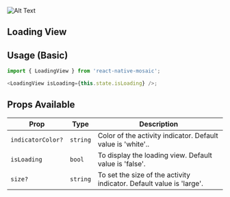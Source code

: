 ![Alt Text](https://drive.google.com/uc?export=view&id=1wEachC62WsY10jp1gS0m1bJl8sZa8wzl)

## Loading View

## Usage (Basic)

```js
import { LoadingView } from 'react-native-mosaic';

<LoadingView isLoading={this.state.isLoading} />;
```

## Props Available

| Prop              | Type     | Description                                                          |
| ----------------- | -------- | -------------------------------------------------------------------- |
| `indicatorColor?` | `string` | Color of the activity indicator. Default value is 'white'..          |
| `isLoading`       | `bool`   | To display the loading view. Default value is 'false'.               |
| `size?`           | `string` | To set the size of the activity indicator. Default value is 'large'. |
